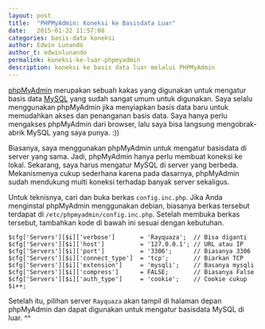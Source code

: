 ```yaml
---
layout: post
title:  "PHPMyAdmin: Koneksi ke Basisdata Luar"
date:   2015-01-22 11:57:08
categories: basis-data koneksi
author: Edwin Lunando
author_t: edwinlunando
permalink: koneksi-ke-luar-phpmyadmin
description: koneksi ke basis data luar melalui PHPMyAdmin
---
```


[phpMyAdmin][0] merupakan sebuah kakas yang digunakan untuk mengatur basis data [MySQL][1] yang sudah sangat umum untuk digunakan. Saya selalu menggunakan phpMyAdmin jika menyiapkan basis data baru untuk memudahkan akses dan penanganan basis data. Saya hanya perlu mengakses phpMyAdmin dari browser, lalu saya bisa langsung mengobrak-abrik MySQL yang saya punya. :))

Biasanya, saya menggunakan phpMyAdmin untuk mengatur basisdata di server yang sama. Jadi, phpMyAdmin hanya perlu membuat koneksi ke lokal. Sekarang, saya harus mengatur MySQL di server yang berbeda. Mekanismenya cukup sederhana karena pada dasarnya, phpMyAdmin sudah mendukung multi koneksi terhadap banyak server sekaligus.

Untuk teknisnya, cari dan buka berkas `config.inc.php`. Jika Anda menginstal phpMyAdmin menggunakan debian, biasanya berkas tersebut terdapat di `/etc/phpmyadmin/config.inc.php`. Setelah membuka berkas tersebut, tambahkan kode di bawah ini sesuai dengan kebutuhan.

    $cfg['Servers'][$i]['verbose']       = 'Rayquaza';  // Bisa diganti
    $cfg['Servers'][$i]['host']          = '127.0.0.1'; // URL atau IP
    $cfg['Servers'][$i]['port']          = '3306';      // Biasanya 3306
    $cfg['Servers'][$i]['connect_type']  = 'tcp';       // Biarkan TCP
    $cfg['Servers'][$i]['extension']     = 'mysqli';    // Basanya mysqli
    $cfg['Servers'][$i]['compress']      = FALSE;       // Biasanya False
    $cfg['Servers'][$i]['auth_type']     = 'cookie';    // Cookie cukup
    $i++;

Setelah itu, pilihan server `Rayquaza` akan tampil di halaman depan phpMyAdmin dan dapat digunakan untuk mengatur basisdata MySQL di luar. ^^

[0]:    http://www.phpmyadmin.net/home_page/index.php
[1]:    http://www.mysql.com/
